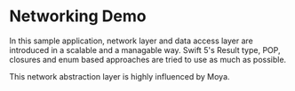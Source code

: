 # Networking Demo

In this sample application, network layer and data access layer are introduced in a scalable and a managable way. Swift 5's Result type, POP, closures and enum based approaches are tried to use as much as possible. 

This network abstraction layer is highly influenced by Moya. 

